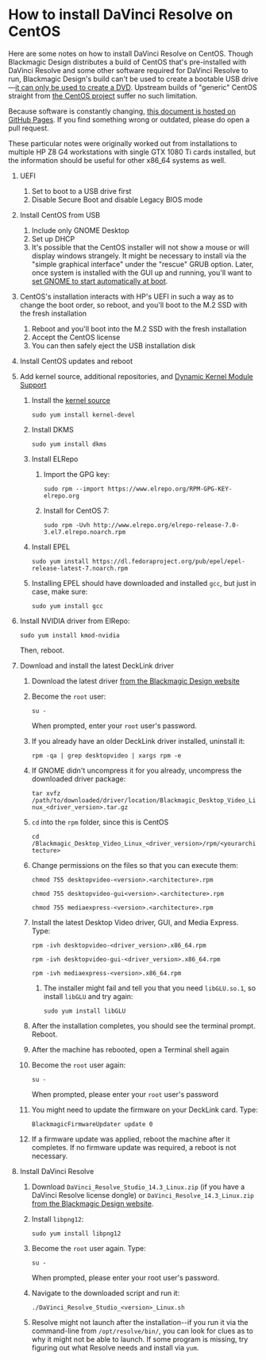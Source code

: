 # How to install DaVinci Resolve on CentOS

Here are some notes on how to install  DaVinci Resolve on CentOS. Though Blackmagic Design distributes a build of CentOS that's pre-installed with DaVinci Resolve and some other software required for DaVinci Resolve to run, Blackmagic Design's build can't be used to create a bootable USB drive&mdash;[it can only be used to create a DVD](https://forum.blackmagicdesign.com/viewtopic.php?f=21&t=65447#p370722). Upstream builds of "generic" CentOS straight from [the CentOS project](https://www.centos.org/) suffer no such limitation.

Because software is constantly changing, [this document is hosted on GitHub Pages](https://github.com/sethgoldin/davinci-resolve-generic-centos). If you find something wrong or outdated, please do open a pull request. 

These particular notes were originally worked out from installations to multiple HP Z8 G4 workstations with single GTX 1080 Ti cards installed, but the information should be useful for other x86_64 systems as well.

1. UEFI
	1. Set to boot to a USB drive first
	2. Disable Secure Boot and disable Legacy BIOS mode
2. Install CentOS from USB
	1. Include only GNOME Desktop
	2. Set up DHCP
	3. It's possible that the CentOS installer will not show a mouse or will display windows strangely. It might be necessary to install via the "simple graphical interface" under the "rescue" GRUB option. Later, once system is installed with the GUI up and running, you'll want to [set GNOME to start automatically at boot](https://www.rootusers.com/how-to-start-gui-in-centos-7-linux/).
3. CentOS's installation interacts with HP's UEFI in such a way as to change the boot order, so reboot, and you'll boot to the M.2 SSD with the fresh installation
	1. Reboot and you'll boot into the M.2 SSD with the fresh installation
	2. Accept the CentOS license
	3. You can then safely eject the USB installation disk
4. Install CentOS updates and reboot
5. Add kernel source, additional repositories, and [Dynamic Kernel Module Support](https://en.wikipedia.org/wiki/Dynamic_Kernel_Module_Support)
	1. Install the [kernel source](https://wiki.centos.org/HowTos/I_need_the_Kernel_Source)
	
		```sudo yum install kernel-devel```
			
	2. Install DKMS
		
		```sudo yum install dkms```
		
	3. Install ELRepo
	
		1. Import the GPG key:
		
			```sudo rpm --import https://www.elrepo.org/RPM-GPG-KEY-elrepo.org```
		
		2. Install for CentOS 7:
		
			```sudo rpm -Uvh http://www.elrepo.org/elrepo-release-7.0-3.el7.elrepo.noarch.rpm```
		
	4. Install EPEL
	
		```sudo yum install https://dl.fedoraproject.org/pub/epel/epel-release-latest-7.noarch.rpm```
		
	5. Installing EPEL should have downloaded and installed `gcc`, but just in case, make sure:
	
		```sudo yum install gcc```

6. Install NVIDIA driver from ElRepo:
	
	```sudo yum install kmod-nvidia```
	
	Then, reboot.
	
7. Download and install the latest DeckLink driver

	1. Download the latest driver [from the Blackmagic Design website](https://www.blackmagicdesign.com/support/family/capture-and-playback)
	2. Become the `root` user:
		
		```su -```
		
		When prompted, enter your `root` user's password.
		
	3. If you already have an older DeckLink driver installed, uninstall it:
		
		```rpm -qa | grep desktopvideo | xargs rpm -e```
		
	4. If GNOME didn't uncompress it for you already, uncompress the downloaded driver package:
		
		```tar xvfz /path/to/downloaded/driver/location/Blackmagic_Desktop_Video_Linux_<driver_version>.tar.gz```
		
	5. `cd` into the `rpm` folder, since this is CentOS
	
		```cd /Blackmagic_Desktop_Video_Linux_<driver_version>/rpm/<yourarchitecture>```
		
	6. Change permissions on the files so that you can execute them:
	
		```chmod 755 desktopvideo-<version>.<architecture>.rpm```
		
		```chmod 755 desktopvideo-gui<version>.<architecture>.rpm```
		
		```chmod 755 mediaexpress-<version>.<architecture>.rpm```
		
	7. Install the latest Desktop Video driver, GUI, and Media Express. Type:

		```rpm -ivh desktopvideo-<driver_version>.x86_64.rpm```

		```rpm -ivh desktopvideo-gui-<driver_version>.x86_64.rpm```
		
		```rpm -ivh mediaexpress-<version>.x86_64.rpm```
		
		1. The installer might fail and tell you that you need `libGLU.so.1`, so install `libGLU` and try again:
				
			```sudo yum install libGLU```
		
	8. After the installation completes, you should see the terminal prompt. Reboot.
	9. After the machine has rebooted, open a Terminal shell again
	10. Become the `root` user again:
		
		```su -```
		
		When prompted, please enter your `root` user's password
		
	11. You might need to update the firmware on your DeckLink card. Type:
		
		```BlackmagicFirmwareUpdater update 0```
		
	12.  If a firmware update was applied, reboot the machine after it completes. If no firmware update was required, a reboot is not necessary.
	
9. Install DaVinci Resolve
	1. Download `DaVinci_Resolve_Studio_14.3_Linux.zip` (if you have a DaVinci Resolve license dongle) or `DaVinci_Resolve_14.3_Linux.zip` [from the Blackmagic Design website](https://www.blackmagicdesign.com/support/family/davinci-resolve-and-fusion).
	2. Install `libpng12`:
	
		```sudo yum install libpng12```
		
	3. Become the `root` user again. Type:

		```su -```
		
		When prompted, please enter your root user's password.
	
	4.	Navigate to the downloaded script and run it:
	
		```./DaVinci_Resolve_Studio_<version>_Linux.sh```
	
	5. Resolve might not launch after the installation--if you run it via the command-line from `/opt/resolve/bin/`, you can look for clues as to why it might not be able to launch. If some program is missing, try figuring out what Resolve needs and install via `yum`.
